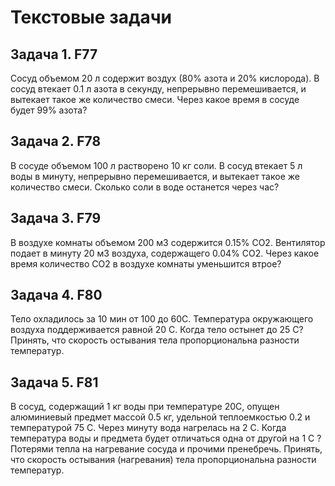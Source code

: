 # Текстовые задачи

## Задача 1. F77

Сосуд объемом 20 л содержит воздух (80% азота и 20% кислорода).
В сосуд втекает 0.1 л азота в секунду, непрерывно перемешивается,
и вытекает такое же количество смеси.
Через какое время в сосуде будет 99% азота?

## Задача 2. F78

В сосуде объемом 100 л растворено 10 кг соли.
В сосуд втекает 5 л воды в минуту, непрерывно перемешивается,
и вытекает такое же количество смеси.
Сколько соли в воде останется через час?

## Задача 3. F79

В воздухе комнаты объемом 200 м3 содержится 0.15% СО2.
Вентилятор подает в минуту 20 м3 воздуха, содержащего 0.04% СО2.
Через какое время количество СО2 в воздухе комнаты уменьшится втрое?

## Задача 4. F80

Тело охладилось за 10 мин от 100 до 60С. 
Температура окружающего воздуха поддерживается равной 20 С.
Когда тело остынет до 25 С?
Принять, что скорость остывания тела пропорциональна разности температур.

## Задача 5. F81

В сосуд, содержащий 1 кг воды при температуре 20С,
опущен алюминиевый предмет массой 0.5 кг, удельной теплоемкостью 0.2 и температурой 75 С.
Через минуту вода нагрелась на 2 С.
Когда температура воды и предмета будет отличаться одна от другой на 1 С ?
Потерями тепла на нагревание сосуда и прочими пренебречь.
Принять, что скорость остывания (нагревания) тела пропорциональна разности температур.


